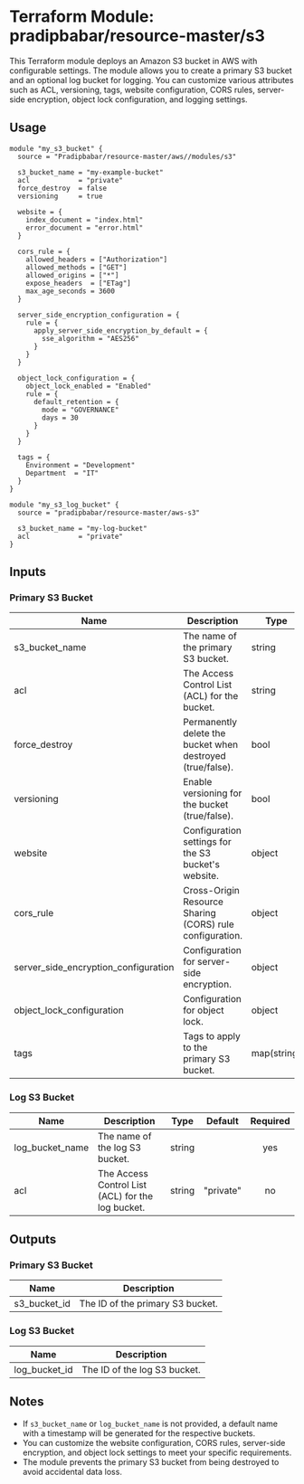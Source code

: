 # Terraform Module: pradipbabar/resource-master/s3

This Terraform module deploys an Amazon S3 bucket in AWS with configurable settings. The module allows you to create a primary S3 bucket and an optional log bucket for logging. You can customize various attributes such as ACL, versioning, tags, website configuration, CORS rules, server-side encryption, object lock configuration, and logging settings.

## Usage

```hcl
module "my_s3_bucket" {
  source = "Pradipbabar/resource-master/aws//modules/s3"

  s3_bucket_name = "my-example-bucket"
  acl            = "private"
  force_destroy  = false
  versioning     = true

  website = {
    index_document = "index.html"
    error_document = "error.html"
  }

  cors_rule = {
    allowed_headers = ["Authorization"]
    allowed_methods = ["GET"]
    allowed_origins = ["*"]
    expose_headers  = ["ETag"]
    max_age_seconds = 3600
  }

  server_side_encryption_configuration = {
    rule = {
      apply_server_side_encryption_by_default = {
        sse_algorithm = "AES256"
      }
    }
  }

  object_lock_configuration = {
    object_lock_enabled = "Enabled"
    rule = {
      default_retention = {
        mode = "GOVERNANCE"
        days = 30
      }
    }
  }

  tags = {
    Environment = "Development"
    Department  = "IT"
  }
}

module "my_s3_log_bucket" {
  source = "pradipbabar/resource-master/aws-s3"

  s3_bucket_name = "my-log-bucket"
  acl            = "private"
}
```

## Inputs

### Primary S3 Bucket

| Name                                    | Description                                    | Type    | Default     | Required |
| --------------------------------------- | ---------------------------------------------- | ------- | ----------- | :------: |
| s3_bucket_name                          | The name of the primary S3 bucket.            | string  |             |   yes    |
| acl                                     | The Access Control List (ACL) for the bucket. | string  | "private"   |    no    |
| force_destroy                           | Permanently delete the bucket when destroyed (true/false). | bool | false       |    no    |
| versioning                              | Enable versioning for the bucket (true/false). | bool   | false       |    no    |
| website                                 | Configuration settings for the S3 bucket's website. | object | {}        |    no    |
| cors_rule                               | Cross-Origin Resource Sharing (CORS) rule configuration. | object | {}        |    no    |
| server_side_encryption_configuration    | Configuration for server-side encryption.     | object  | {}        |    no    |
| object_lock_configuration                | Configuration for object lock.                | object  | {}        |    no    |
| tags                                    | Tags to apply to the primary S3 bucket.       | map(string) | {}     |    no    |

### Log S3 Bucket

| Name                                    | Description                                    | Type    | Default     | Required |
| --------------------------------------- | ---------------------------------------------- | ------- | ----------- | :------: |
| log_bucket_name                         | The name of the log S3 bucket.               | string  |             |   yes    |
| acl                                     | The Access Control List (ACL) for the log bucket. | string | "private"   |    no    |

## Outputs

### Primary S3 Bucket

| Name                  | Description                             |
| --------------------- | --------------------------------------- |
| s3_bucket_id          | The ID of the primary S3 bucket.       |

### Log S3 Bucket

| Name                  | Description                             |
| --------------------- | --------------------------------------- |
| log_bucket_id         | The ID of the log S3 bucket.           |

## Notes

- If `s3_bucket_name` or `log_bucket_name` is not provided, a default name with a timestamp will be generated for the respective buckets.
- You can customize the website configuration, CORS rules, server-side encryption, and object lock settings to meet your specific requirements.
- The module prevents the primary S3 bucket from being destroyed to avoid accidental data loss.